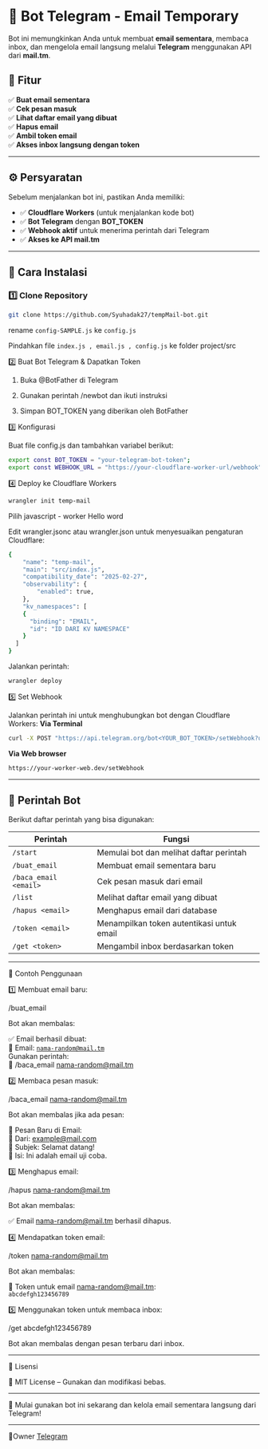 
# 🚀 Bot Telegram - Email Temporary  
Bot ini memungkinkan Anda untuk membuat **email sementara**, membaca inbox, dan mengelola email langsung melalui **Telegram** menggunakan API dari **mail.tm**.  

## 📌 Fitur  
✅ **Buat email sementara**  
✅ **Cek pesan masuk**  
✅ **Lihat daftar email yang dibuat**  
✅ **Hapus email**  
✅ **Ambil token email**  
✅ **Akses inbox langsung dengan token**  

---

## ⚙️ Persyaratan  
Sebelum menjalankan bot ini, pastikan Anda memiliki:  

- ✅ **Cloudflare Workers** (untuk menjalankan kode bot)  
- ✅ **Bot Telegram** dengan **BOT_TOKEN**  
- ✅ **Webhook aktif** untuk menerima perintah dari Telegram  
- ✅ **Akses ke API mail.tm**  

---

## 🚀 Cara Instalasi  

### 1️⃣ **Clone Repository**  
```sh
git clone https://github.com/Syuhadak27/tempMail-bot.git
```
rename <code>config-SAMPLE.js</code> ke <code>config.js</code>

Pindahkan file <code>index.js , email.js , config.js</code> ke folder project/src

2️⃣ Buat Bot Telegram & Dapatkan Token

1. Buka @BotFather di Telegram


2. Gunakan perintah /newbot dan ikuti instruksi


3. Simpan BOT_TOKEN yang diberikan oleh BotFather



3️⃣ Konfigurasi

Buat file config.js dan tambahkan variabel berikut:

```sh
export const BOT_TOKEN = "your-telegram-bot-token";
export const WEBHOOK_URL = "https://your-cloudflare-worker-url/webhook";
```

4️⃣ Deploy ke Cloudflare Workers

```sh
wrangler init temp-mail
```
Pilih javascript - worker Hello word

Edit wrangler.jsonc atau wrangler.json untuk menyesuaikan pengaturan Cloudflare:

```sh
{
	"name": "temp-mail",
	"main": "src/index.js",
	"compatibility_date": "2025-02-27",
	"observability": {
		"enabled": true,
	},
	"kv_namespaces": [
    {
      "binding": "EMAIL",
      "id": "ID DARI KV NAMESPACE"
    }
  ]
}

```
Jalankan perintah:

```sh
wrangler deploy
```

5️⃣ Set Webhook

Jalankan perintah ini untuk menghubungkan bot dengan Cloudflare Workers:
**Via Terminal**
```sh
curl -X POST "https://api.telegram.org/bot<YOUR_BOT_TOKEN>/setWebhook?url=<YOUR_WORKER_URL>/webhook"
```
**Via Web browser**
```sh
https://your-worker-web.dev/setWebhook
```
---

## 📜 Perintah Bot  

Berikut daftar perintah yang bisa digunakan:  

| Perintah          | Fungsi                                         |
|------------------|----------------------------------------------|
| `/start`        | Memulai bot dan melihat daftar perintah       |
| `/buat_email`   | Membuat email sementara baru                 |
| `/baca_email <email>` | Cek pesan masuk dari email            |
| `/list`         | Melihat daftar email yang dibuat             |
| `/hapus <email>` | Menghapus email dari database               |
| `/token <email>` | Menampilkan token autentikasi untuk email   |
| `/get <token>`  | Mengambil inbox berdasarkan token            |


---

🎯 Contoh Penggunaan

1️⃣ Membuat email baru:

/buat_email

Bot akan membalas:

✅ Email berhasil dibuat:  
📧 Email: <code>nama-random@mail.tm</code>  
Gunakan perintah:  
📩 /baca_email nama-random@mail.tm

2️⃣ Membaca pesan masuk:

/baca_email nama-random@mail.tm

Bot akan membalas jika ada pesan:

📩 Pesan Baru di Email:  
📝 Dari: example@mail.com  
📌 Subjek: Selamat datang!  
📜 Isi: Ini adalah email uji coba.

3️⃣ Menghapus email:

/hapus nama-random@mail.tm

Bot akan membalas:

✅ Email nama-random@mail.tm berhasil dihapus.

4️⃣ Mendapatkan token email:

/token nama-random@mail.tm

Bot akan membalas:

🔑 Token untuk email nama-random@mail.tm:  
<code>abcdefgh123456789</code>

5️⃣ Menggunakan token untuk membaca inbox:

/get abcdefgh123456789

Bot akan membalas dengan pesan terbaru dari inbox.


---

🎯 Lisensi

📝 MIT License – Gunakan dan modifikasi bebas.


---

🚀 Mulai gunakan bot ini sekarang dan kelola email sementara langsung dari Telegram!

---
👤Owner
[Telegram](https://t.me/hidestream_bot)

